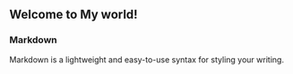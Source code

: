 ## Welcome to My world!

### Markdown

Markdown is a lightweight and easy-to-use syntax for styling your writing.
